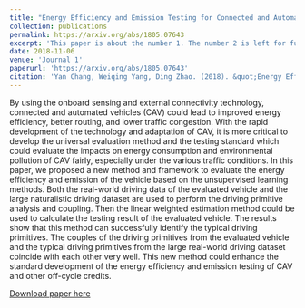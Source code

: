 ```yaml
---
title: "Energy Efficiency and Emission Testing for Connected and Automated Vehicles Using Real-World Driving Data"
collection: publications
permalink: https://arxiv.org/abs/1805.07643
excerpt: 'This paper is about the number 1. The number 2 is left for future work.'
date: 2018-11-06
venue: 'Journal 1'
paperurl: 'https://arxiv.org/abs/1805.07643'
citation: 'Yan Chang, Weiqing Yang, Ding Zhao. (2018). &quot;Energy Efficiency and Emission Testing for Connected and Automated Vehicles Using Real-World Driving Data.&quot; <i>Intelligent Transportation Systems (ITSC), 2018 IEEE 21st International Conference on</i>. 1(1).'
---
```

By using the onboard sensing and external connectivity
technology, connected and automated vehicles (CAV)
could lead to improved energy efficiency, better routing, and
lower traffic congestion. With the rapid development of the
technology and adaptation of CAV, it is more critical to develop
the universal evaluation method and the testing standard
which could evaluate the impacts on energy consumption and
environmental pollution of CAV fairly, especially under the
various traffic conditions. In this paper, we proposed a new
method and framework to evaluate the energy efficiency and
emission of the vehicle based on the unsupervised learning
methods. Both the real-world driving data of the evaluated
vehicle and the large naturalistic driving dataset are used to
perform the driving primitive analysis and coupling. Then the
linear weighted estimation method could be used to calculate
the testing result of the evaluated vehicle. The results show
that this method can successfully identify the typical driving
primitives. The couples of the driving primitives from the
evaluated vehicle and the typical driving primitives from the
large real-world driving dataset coincide with each other very
well. This new method could enhance the standard development
of the energy efficiency and emission testing of CAV and other
off-cycle credits.

[Download paper here](http://vinchinyang.github.io/files/1805.07643.pdf)
